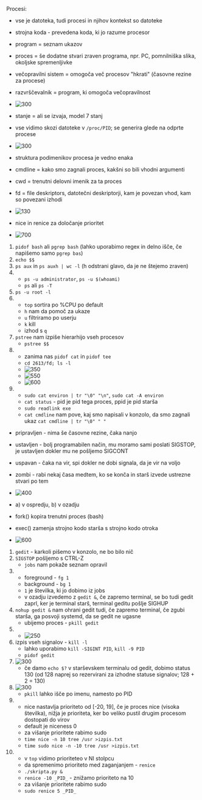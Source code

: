 Procesi:
- vse je datoteka, tudi procesi in njihov kontekst so datoteke
- strojna koda - prevedena koda, ki jo razume procesor
- program = seznam ukazov
- proces = še dodatne stvari zraven programa, npr. PC, pomnilniška slika, okoljske spremenljivke
- večopravilni sistem = omogoča več procesov "hkrati" (časovne rezine za procese)
- razvrščevalnik = program, ki omogoča večopravilnost

- ![300](../../Images/Pasted%20image%2020240425092047.png)
- stanje = ali se izvaja, model 7 stanj

- vse vidimo skozi datoteke v `/proc/PID`; se generira glede na odprte procese
- ![300](../../Images/Pasted%20image%2020240425092201.png)
- struktura podimenikov procesa je vedno enaka
- cmdline = kako smo zagnali proces, kakšni so bili vhodni argumenti
- cwd = trenutni delovni imenik za ta proces
- fd = file deskriptors, datotečni deskriptorji, kam je povezan vhod, kam so povezani izhodi

- ![130](../../Images/Pasted%20image%2020240425092558.png)
- nice in renice za določanje prioritet

- ![700](../../Images/Pasted%20image%2020240425092739.png)
1. `pidof bash` ali `pgrep bash` (lahko uporabimo regex in delno išče, če napišemo samo `pgrep bas`)
2. `echo $$`
3. `ps aux` in `ps auxh | wc -l` (h odstrani glavo, da je ne štejemo zraven)
4. 
	- `ps -u administrator`, `ps -u $(whoami)`
	- `ps` ali `ps -T`
5. `ps -u root -l`
6. 
	- `top` sortira po %CPU po default
	- `h` nam da pomoč za ukaze
	- `u` filtriramo po userju
	- `k` kill
	- izhod s `q`
7. `pstree` nam izpiše hierarhijo vseh procesov
	- `pstree $$`
8. 
	- zanima nas `pidof cat` in `pidof tee`
	- `cd 2613/fd; ls -l`
	- ![350](../../Images/Pasted%20image%2020240425094736.png)
	- ![550](../../Images/Pasted%20image%2020240425094632.png)
	- ![600](../../Images/Pasted%20image%2020240425094812.png)
9. 
	- `sudo cat environ | tr "\0" "\n"`, `sudo cat -A environ`
	- `cat status` - pid je pid tega proces, ppid je pid starša
	- `sudo readlink exe`
	- `cat cmdline` nam pove, kaj smo napisali v konzolo, da smo zagnali ukaz `cat cmdline | tr "\0" " "`

- pripravljen - nima še časovne rezine, čaka nanjo
- ustavljen - bolj programabilen način, mu moramo sami poslati SIGSTOP, je ustavljen dokler mu ne pošljemo SIGCONT
- uspavan - čaka na vir, spi dokler ne dobi signala, da je vir na voljo
- zombi - rabi nekaj časa medtem, ko se konča in starš izvede ustrezne stvari po tem

- ![400](../../Images/Pasted%20image%2020240425101527.png)
- a) v ospredju, b) v ozadju
- fork() kopira trenutni proces (bash)
- exec() zamenja strojno kodo starša s strojno kodo otroka

- ![600](../../Images/Pasted%20image%2020240425101814.png)
1. `gedit` - karkoli pišemo v konzolo, ne bo bilo nič
2. `SIGSTOP` pošljemo s CTRL-Z
	- `jobs` nam pokaže seznam opravil
3. 
	- foreground - `fg 1`
	- background - `bg 1`
	- `1` je številka, ki jo dobimo iz jobs
	- v ozadju izvedemo z `gedit &`, če zapremo terminal, se bo tudi gedit zaprl, ker je terminal starš, terminal geditu pošlje SIGHUP
5. `nohup gedit &` nam ohrani gedit tudi, če zapremo terminal, če zgubi starša, ga posvoji systemd, da se gedit ne ugasne
	- ubijemo proces - `pkill gedit`
6. 
	- ![250](../../Images/Pasted%20image%2020240425103333.png)
7. izpis vseh signalov - `kill -l`
	- lahko uporabimo `kill -SIGINT PID`, `kill -9 PID`
	- `pidof gedit`
8. ![300](../../Images/Pasted%20image%2020240425103611.png)
	- če damo `echo $?` v starševskem terminalu od gedit, dobimo status 130 (od 128 naprej so rezervirani za izhodne statuse signalov; 128 + 2 = 130)
9. ![300](../../Images/Pasted%20image%2020240425103919.png)
	- `pkill` lahko išče po imenu, namesto po PID
10. 
	- nice nastavlja prioriteto od \[-20, 19\], če je proces nice (visoka številka), nižja je prioriteta, ker bo veliko pustil drugim procesom dostopati do virov
	- default je niceness 0
	- za višanje prioritete rabimo sudo
	- `time nice -n 10 tree /usr >izpis.txt`
	- `time sudo nice -n -10 tree /usr >izpis.txt`
11. 
	- v `top` vidimo prioriteteo v NI stolpcu
	- da spremenimo prioriteto med zaganjanjem - `renice`
	- `./skripta.py &`
	- `renice -10 _PID_` - znižamo prioriteto na 10
	- za višanje prioritete rabimo sudo
	- `sudo renice 5 _PID_`